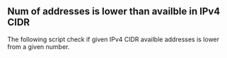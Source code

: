 ## Num of addresses is lower than availble in IPv4 CIDR
The following script check if given IPv4 CIDR availble addresses is lower from a given number.